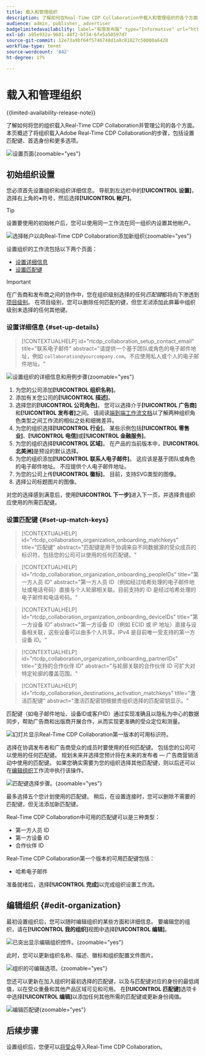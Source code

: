 ```yaml
---
title: 载入和管理组织
description: 了解如何在Real-Time CDP Collaboration中载入和管理组织的各个方面
audience: admin, publisher, advertiser
badgelimitedavailability: label="有限发布版" type="Informative" url="https://helpx.adobe.com/legal/product-descriptions/real-time-customer-data-platform-collaboration.html newtab=true"
exl-id: a95e932a-9681-48f2-bf34-6fe5a50597d7
source-git-commit: 12e73a9bf64f5746748d1a8c81827c50000a6428
workflow-type: tm+mt
source-wordcount: '842'
ht-degree: 17%

---
```


# 载入和管理组织

{{limited-availability-release-note}}

了解如何将您的组织载入Real-Time CDP Collaboration并管理公司的各个方面。 本页概述了将组织载入Adobe Real-Time CDP Collaboration的步骤，包括设置匹配键、首选身份和更多选项。

![设置页面](/help/assets/setup/manage-organization/my-organization.png){zoomable="yes"}

## 初始组织设置

您必须首先设置组织和组织详细信息。 导航到左边栏中的&#x200B;**[!UICONTROL 设置]**，选择右上角的&#x200B;**+**&#x200B;符号，然后选择&#x200B;**[!UICONTROL 帐户]**。

>[!TIP]
>
>设置要使用的初始帐户后，您可以使用同一工作流在同一组织内设置其他帐户。

![选择帐户以向Real-Time CDP Collaboration添加新组织](/help/assets/setup/manage-organization/add-new-account.png){zoomable="yes"}

设置组织的工作流包括以下两个页面：

* [设置详细信息](#set-up-details)
* [设置匹配键](#set-up-match-keys)

>[!IMPORTANT]
>
>在广告商和发布商之间的协作中，您在组织级别选择的任何&#x200B;*匹配键*&#x200B;都将向下渗透到[项目级别](/help/guide/collaborate/manage-projects.md)。 在项目级别，您可以删除任何匹配的键，但您&#x200B;*无法*&#x200B;添加此屏幕中组织级别未选择的任何其他键。

### 设置详细信息 {#set-up-details}

>[!CONTEXTUALHELP]
>id="rtcdp_collaboration_setup_contact_email"
>title="联系电子邮件"
>abstract="请提供一个基于团队或角色的电子邮件地址，例如 `collaboration@yourcompany.com`。不应使用私人或个人的电子邮件地址。"

![设置组织的详细信息和用例步骤](/help/assets/setup/manage-organization/add-organization-details.png){zoomable="yes"}

1. 为您的公司添加&#x200B;**[!UICONTROL 组织名称]**。
2. 添加有关您公司的&#x200B;**[!UICONTROL 描述]**。
3. 选择您的&#x200B;**[!UICONTROL 公司角色]**。 您可以选择介于&#x200B;**[!UICONTROL 广告商]**&#x200B;和&#x200B;**[!UICONTROL 发布者]**&#x200B;之间。 请阅读[端到端工作流文档](/help/guide/end-to-end-workflow.md)以了解两种组织角色类型之间工作流的相似之处和细微差异。
4. 为您的组织选择&#x200B;**[!UICONTROL 行业]**。 某些示例包括&#x200B;**[!UICONTROL 零售业]**、**[!UICONTROL 电信]**&#x200B;或&#x200B;**[!UICONTROL 金融服务]**。
5. 为您的组织选择&#x200B;**[!UICONTROL 区域]**。 在产品的当前版本中，**[!UICONTROL 北美洲]**&#x200B;是预设的默认选择。
6. 为您的组织添加&#x200B;**[!UICONTROL 联系人电子邮件]**。 这应该是基于团队或角色的电子邮件地址。 不应提供个人电子邮件地址。
7. 为您的公司上传&#x200B;**[!UICONTROL 徽标]**。 目前，支持SVG类型的图像。
8. 选择公司标题图片的图像。

对您的选择感到满意后，使用&#x200B;**[!UICONTROL 下一步]**&#x200B;进入下一页，并选择贵组织应使用的所需匹配键。

### 设置匹配键 {#set-up-match-keys}

>[!CONTEXTUALHELP]
>id="rtcdp_collaboration_organization_onboarding_matchkeys"
>title="匹配键"
>abstract="匹配键是用于协调来自不同数据源的受众成员的标识符。包括您的公司可以使用的任何匹配键。"

>[!CONTEXTUALHELP]
>id="rtcdp_collaboration_organization_onboarding_peopleIDs"
>title="第一方人员 ID"
>abstract="第一方人员 ID（例如经过哈希处理的电子邮件地址或电话号码）直接与个人轮廓相关联。目前支持的 ID 是经过哈希处理的电子邮件和电话号码。"

>[!CONTEXTUALHELP]
>id="rtcdp_collaboration_organization_onboarding_deviceIDs"
>title="第一方设备 ID"
>abstract="第一方设备 ID（例如 ECID 或 IP 地址）直接与设备相关联，这些设备可以由多个人共享。IPv4 是目前唯一受支持的第一方设备 ID。"

>[!CONTEXTUALHELP]
>id="rtcdp_collaboration_organization_onboarding_partnerIDs"
>title="支持的合作伙伴 ID"
>abstract="与轮廓关联的合作伙伴 ID 可扩大对特定轮廓的覆盖范围。"

>[!CONTEXTUALHELP]
>id="rtcdp_collaboration_destinations_activation_matchkeys"
>title="激活匹配键"
>abstract="激活匹配密钥根据贵组织选择的匹配密钥显示。"

匹配键（如电子邮件地址、设备ID或客户ID）通过实现准确且以隐私为中心的数据同步，帮助广告商和出版商开展合作，从而实现更准确的受众定位和测量。

![幻灯片显示Real-Time CDP Collaboration第一版本的可用标识符。](/help/assets/setup/manage-organization/available-identifiers.png)

选择在协调发布者和广告商受众的成员时要使用的任何匹配键。 包括您的公司可以使用的任何匹配键。 规划未来并选择您预计将在未来的发布者 — 广告商营销活动中使用的匹配键。 如果您确实需要为您的组织选择其他匹配键，则以后还可以在[编辑组织](#edit-organization)工作流中执行该操作。

![匹配键选择步骤。](/help/assets/setup/manage-organization/add-organization-match-keys.png){zoomable="yes"}

最多选择五个您计划使用的匹配键。 稍后，在设置连接时，您可以删除不需要的匹配键，但无法添加新匹配键。

Real-Time CDP Collaboration中可用的匹配键可以是三种类型：

* 第一方人员 ID
* 第一方设备 ID
* 合作伙伴 ID

Real-Time CDP Collaboration第一个版本的可用匹配键包括：

* 哈希电子邮件

<!--

not available in the Limited GA release

* Hashed phone
* IPv4

-->

准备就绪后，选择&#x200B;**[!UICONTROL 完成]**&#x200B;以完成组织设置工作流。

## 编辑组织 {#edit-organization}

最初设置组织后，您可以随时编辑组织的某些方面和详细信息。 要编辑您的组织，请在&#x200B;**[!UICONTROL 我的组织]**&#x200B;视图中选择&#x200B;**[!UICONTROL 编辑]**。

![已突出显示编辑组织控件。](/help/assets/setup/manage-organization/edit-organization.png){zoomable="yes"}

此时，您可以更新组织名称、描述、徽标和组织配置文件图片。

![组织的可编辑选项。](/help/assets/setup/manage-organization/editable-options.png){zoomable="yes"}

您还可以更新在加入组织时最初选择的匹配键，以及与匹配键对应的身份的最低阈值，以在受众重叠和其他产品区域可见和可用。 在&#x200B;**[!UICONTROL 匹配键]**&#x200B;选项卡中选择&#x200B;**[!UICONTROL 编辑]**&#x200B;以添加任何其他所需的匹配键或更新身份阈值。

![编辑匹配键](/help/assets/setup/manage-organization/edit-match-keys.png){zoomable="yes"}

## 后续步骤

设置组织后，您便可以[将受众](/help/guide/setup/onboard-audiences.md)导入Real-Time CDP Collaboration。
